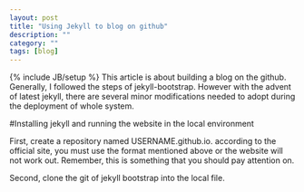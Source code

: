 ```yaml
---
layout: post
title: "Using Jekyll to blog on github"
description: ""
category: ""
tags: [blog]
---
```

{% include JB/setup %}
This article is about building a blog on the github. 
Generally, I followed the steps of jekyll-bootstrap. However with the advent of latest jekyll, there are several minor modifications needed to adopt during the deployment of whole system.

#Installing jekyll and running the website in the local environment

First, create a repository named USERNAME.github.io.
 according to the official site, you must use the format mentioned above or the website will not work out. Remember, this is something that you should pay attention on.

Second, clone the git of jekyll bootstrap into the local file.




